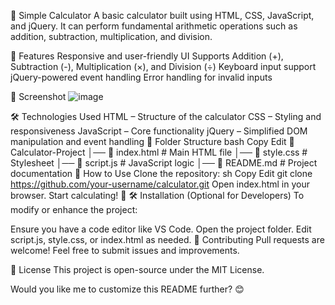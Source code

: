 🧮 Simple Calculator
A basic calculator built using HTML, CSS, JavaScript, and jQuery. It can perform fundamental arithmetic operations such as addition, subtraction, multiplication, and division.

🚀 Features
Responsive and user-friendly UI
Supports Addition (+), Subtraction (-), Multiplication (×), and Division (÷)
Keyboard input support
jQuery-powered event handling
Error handling for invalid inputs

📸 Screenshot
![image](https://github.com/user-attachments/assets/b6463db5-c556-430d-bb91-3cedb325c298)



🛠️ Technologies Used
HTML – Structure of the calculator
CSS – Styling and responsiveness
JavaScript – Core functionality
jQuery – Simplified DOM manipulation and event handling
📂 Folder Structure
bash
Copy
Edit
📁 Calculator-Project
│── 📜 index.html       # Main HTML file
│── 📜 style.css        # Stylesheet
│── 📜 script.js        # JavaScript logic
│── 📜 README.md        # Project documentation
🚀 How to Use
Clone the repository:
sh
Copy
Edit
git clone https://github.com/your-username/calculator.git
Open index.html in your browser.
Start calculating! 🎉
🛠️ Installation (Optional for Developers)
To modify or enhance the project:

Ensure you have a code editor like VS Code.
Open the project folder.
Edit script.js, style.css, or index.html as needed.
🤝 Contributing
Pull requests are welcome! Feel free to submit issues and improvements.

📜 License
This project is open-source under the MIT License.

Would you like me to customize this README further? 😊







